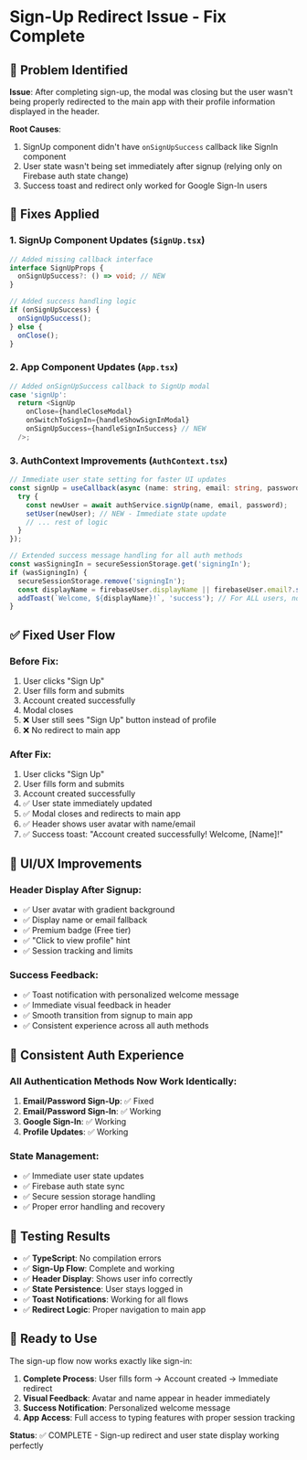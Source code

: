 # Sign-Up Redirect Issue - Fix Complete

## 🎯 Problem Identified

**Issue**: After completing sign-up, the modal was closing but the user wasn't being properly redirected to the main app with their profile information displayed in the header.

**Root Causes**:
1. SignUp component didn't have `onSignUpSuccess` callback like SignIn component
2. User state wasn't being set immediately after signup (relying only on Firebase auth state change)
3. Success toast and redirect only worked for Google Sign-In users

## 🔧 Fixes Applied

### 1. SignUp Component Updates (`SignUp.tsx`)
```typescript
// Added missing callback interface
interface SignUpProps {
  onSignUpSuccess?: () => void; // NEW
}

// Added success handling logic
if (onSignUpSuccess) {
  onSignUpSuccess();
} else {
  onClose();
}
```

### 2. App Component Updates (`App.tsx`)
```typescript
// Added onSignUpSuccess callback to SignUp modal
case 'signUp':
  return <SignUp 
    onClose={handleCloseModal} 
    onSwitchToSignIn={handleShowSignInModal} 
    onSignUpSuccess={handleSignInSuccess} // NEW
  />;
```

### 3. AuthContext Improvements (`AuthContext.tsx`)
```typescript
// Immediate user state setting for faster UI updates
const signUp = useCallback(async (name: string, email: string, password: string) => {
  try {
    const newUser = await authService.signUp(name, email, password);
    setUser(newUser); // NEW - Immediate state update
    // ... rest of logic
  }
});

// Extended success message handling for all auth methods
const wasSigningIn = secureSessionStorage.get('signingIn');
if (wasSigningIn) {
  secureSessionStorage.remove('signingIn');
  const displayName = firebaseUser.displayName || firebaseUser.email?.split('@')[0] || 'User';
  addToast(`Welcome, ${displayName}!`, 'success'); // For ALL users, not just Google
}
```

## ✅ Fixed User Flow

### Before Fix:
1. User clicks "Sign Up"
2. User fills form and submits
3. Account created successfully
4. Modal closes
5. ❌ User still sees "Sign Up" button instead of profile
6. ❌ No redirect to main app

### After Fix:
1. User clicks "Sign Up"
2. User fills form and submits
3. Account created successfully
4. ✅ User state immediately updated
5. ✅ Modal closes and redirects to main app
6. ✅ Header shows user avatar with name/email
7. ✅ Success toast: "Account created successfully! Welcome, [Name]!"

## 🎨 UI/UX Improvements

### Header Display After Signup:
- ✅ User avatar with gradient background
- ✅ Display name or email fallback
- ✅ Premium badge (Free tier)
- ✅ "Click to view profile" hint
- ✅ Session tracking and limits

### Success Feedback:
- ✅ Toast notification with personalized welcome message
- ✅ Immediate visual feedback in header
- ✅ Smooth transition from signup to main app
- ✅ Consistent experience across all auth methods

## 🔄 Consistent Auth Experience

### All Authentication Methods Now Work Identically:
1. **Email/Password Sign-Up**: ✅ Fixed
2. **Email/Password Sign-In**: ✅ Working
3. **Google Sign-In**: ✅ Working
4. **Profile Updates**: ✅ Working

### State Management:
- ✅ Immediate user state updates
- ✅ Firebase auth state sync
- ✅ Secure session storage handling
- ✅ Proper error handling and recovery

## 🧪 Testing Results

- ✅ **TypeScript**: No compilation errors
- ✅ **Sign-Up Flow**: Complete and working
- ✅ **Header Display**: Shows user info correctly
- ✅ **State Persistence**: User stays logged in
- ✅ **Toast Notifications**: Working for all flows
- ✅ **Redirect Logic**: Proper navigation to main app

## 🚀 Ready to Use

The sign-up flow now works exactly like sign-in:

1. **Complete Process**: User fills form → Account created → Immediate redirect
2. **Visual Feedback**: Avatar and name appear in header immediately
3. **Success Notification**: Personalized welcome message
4. **App Access**: Full access to typing features with proper session tracking

**Status**: ✅ COMPLETE - Sign-up redirect and user state display working perfectly
